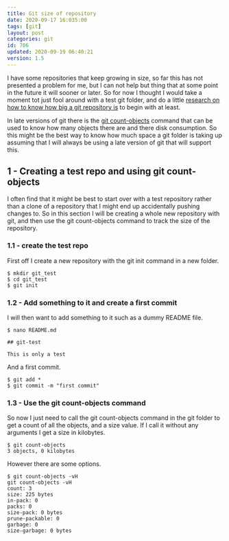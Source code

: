 ```yaml
---
title: Git size of repository
date: 2020-09-17 16:035:00
tags: [git]
layout: post
categories: git
id: 706
updated: 2020-09-19 06:40:21
version: 1.5
---
```


I have some repositories that keep growing in size, so far this has not presented a problem for me, but I can not help but thing that at some point in the future it will sooner or later. So for now I thought I would take a moment tot just fool around with a test git folder, and do a little [research on how to know how big a git repository is](https://stackoverflow.com/questions/8185276/find-size-of-git-repository) to begin with at least. 

In late versions of git there is the [git count-objects](https://git-scm.com/docs/git-count-objects) command that can be used to know how many objects there are and there disk consumption. So this might be the best way to know how much space a git folder is taking up assuming that I will always be using a late version of git that will support this.


<!-- more -->

## 1 - Creating a test repo and using git count-objects

I often find that it might be best to start over with a test repository rather than a clone of a repository that I might end up accidentally pushing changes to.  So in this section I will be creating a whole new repository with git, and then use the git count-objects command to track the size of the repository.

### 1.1 - create the test repo

First off I create a new repository with the git init command in a new folder.

```
$ mkdir git_test
$ cd git_test
$ git init
```

### 1.2 - Add something to it and create a first commit

I will then want to add something to it such as a dummy README file.

```
$ nano README.md
```

```
## git-test
 
This is only a test
```

And a first commit.

```
$ git add *
$ git commit -m "first commit"
```


### 1.3 - Use the git count-objects command

So now I just need to call the git count-objects command in the git folder to get a count of all the objects, and a size value. If I call it without any arguments I get a size in kilobytes.

```
$ git count-objects
3 objects, 0 kilobytes
```

However there are some options.

```
$ git count-objects -vH
git count-objects -vH
count: 3
size: 225 bytes
in-pack: 0
packs: 0
size-pack: 0 bytes
prune-packable: 0
garbage: 0
size-garbage: 0 bytes
```
